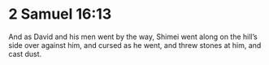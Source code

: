 # 2 Samuel 16:13

And as David and his men went by the way, Shimei went along on the hill’s side over against him, and cursed as he went, and threw stones at him, and cast dust.